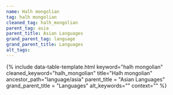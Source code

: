 ```yaml
---
name: Halh mongolian
tag: halh mongolian
cleaned_tag: halh_mongolian
parent_tag: asia
parent_title: Asian Languages
grand_parent_tag: language
grand_parent_title: Languages
alt_tags: 
---
```


{% include data-table-template.html 
  keyword="halh mongolian" 
  cleaned_keyword="halh_mongolian" 
  title="Halh mongolian"
  ancestor_path="language/asia" 
  parent_title = "Asian Languages"
  grand_parent_title = "Languages"
  alt_keywords=""
  context=""
%}

